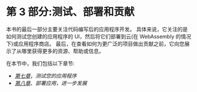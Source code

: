 # 第 3 部分:测试、部署和贡献

本书的最后一部分主要关注代码编写后的应用程序开发。 具体来说，它关注的是如何测试您创建的应用程序的 UI，然后将它们部署到云(在 WebAssembly 的情况下)或应用程序商店。 最后，在查看如何为更广泛的项目做出贡献之前，它向您展示了从哪里获得更多的资源、帮助或信息。

在本节中，我们包括以下章节:

*   [*第七章*](10.html#_idTextAnchor119)，*测试您的应用程序*
*   [*第八章*](11.html#_idTextAnchor132)、*部署应用，进一步发展*